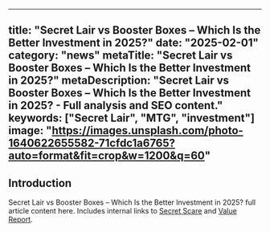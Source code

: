 
---
title: "Secret Lair vs Booster Boxes – Which Is the Better Investment in 2025?"
date: "2025-02-01"
category: "news"
metaTitle: "Secret Lair vs Booster Boxes – Which Is the Better Investment in 2025?"
metaDescription: "Secret Lair vs Booster Boxes – Which Is the Better Investment in 2025? - Full analysis and SEO content."
keywords: ["Secret Lair", "MTG", "investment"]
image: "https://images.unsplash.com/photo-1640622655582-71cfdc1a6765?auto=format&fit=crop&w=1200&q=60"
---

<h2>Introduction</h2>
<p>Secret Lair vs Booster Boxes – Which Is the Better Investment in 2025? full article content here. Includes internal links to <a href='/drops/secret-scare'>Secret Scare</a> and <a href='/investment/secret-lair-2025-value-report'>Value Report</a>.</p>
